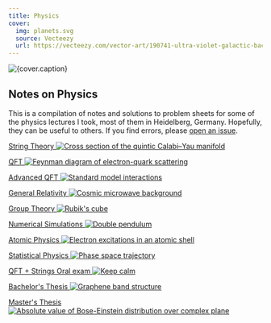 ```yaml
---
title: Physics
cover:
  img: planets.svg
  source: Vecteezy
  url: https://vecteezy.com/vector-art/190741-ultra-violet-galactic-background-free-vector
---
```


<script lang="ts">
  import { DocsGrid } from '$lib'
  import { issues } from '$root/package.json'
  import Icon from '@iconify/svelte'
</script>

<section class="landing">

<img src="./planets.svg" alt={cover.caption} />

<h2 class="section-title">
  <Icon inline icon="mdi:atom" />
  Notes on Physics
</h2>

This is a compilation of notes and solutions to problem sheets for some of the physics lectures I took, most of them in Heidelberg, Germany. Hopefully, they can be useful to others. If you find errors, please [open an issue]({issues}).

<DocsGrid>

[String Theory ![Cross section of the quintic Calabi–Yau manifold](./string-theory/calabi-yau.png)](physics/string-theory)

[QFT ![Feynman diagram of electron-quark scattering](./qft/electron-quark-scattering.png)](physics/qft)

[Advanced QFT ![Standard model interactions](./advanced-qft/standard-model-interactions.png)](physics/advanced-qft)

[General Relativity ![Cosmic microwave background](./general-relativity/sun-earth-spacetime.jpg)](physics/general-relativity)

[Group Theory ![Rubik's cube](./group-theory/rubiks-cube.png)](physics/group-theory)

[Numerical Simulations ![Double pendulum](./numerical-simulations/double-pendulum.jpg)](physics/numerical-simulations)

[Atomic Physics ![Electron excitations in an atomic shell](./atomic-physics/excited-electrons.png)](physics/atomic-physics)

[Statistical Physics ![Phase space trajectory](./statistical-physics/phase-space-trajectory.png)](physics/statistical-physics)

[QFT + Strings Oral exam ![Keep calm](./qft+strings-oral-exam/keep-calm.png)](physics/qft+strings-oral-exam)

[Bachelor's Thesis ![Graphene band structure](./bachelors-thesis/graphene-band-structure.png)](physics/bachelors-thesis)

[Master's Thesis ![Absolute value of Bose-Einstein distribution over complex plane](./masters-thesis/complex-bose-einstein-distribution.png)](physics/masters-thesis)

</DocsGrid>

</section>
